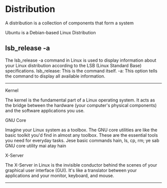 # Distribution

A distribution is a collection of components that form a system

Ubuntu is a Debian-based Linux Distribution 

## lsb_release -a
The lsb_release -a command in Linux is used to display information about your Linux distribution according to the LSB (Linux Standard Base) specifications.
lsb_release: This is the command itself.
-a: This option tells the command to display all available information.

-------

Kernel

The kernel is the fundamental part of a Linux operating system. It acts as the bridge between the hardware (your computer's physical components) and the software applications you use.


GNU Core

Imagine your Linux system as a toolbox. The GNU core utilities are like the basic toolkit you'd find in almost any toolbox. These are the essential tools you need for everyday tasks.
Jese basic commands hain, ls, cp, rm; ye sab GNU core utility mai atay hain


X-Server

The X-Server in Linux is the invisible conductor behind the scenes of your graphical user interface (GUI). It's like a translator between your applications and your monitor, keyboard, and mouse.

-----



